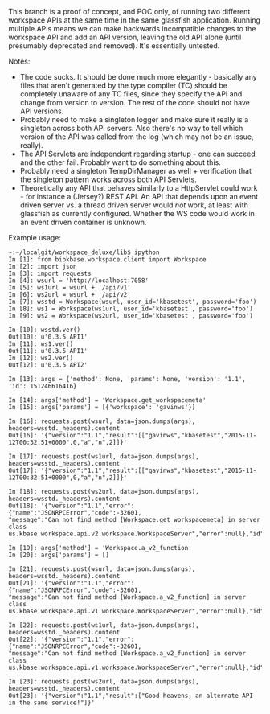 This branch is a proof of concept, and POC only, of running two different
workspace APIs at the same time in the same glassfish application. Running
multiple APIs means we can make backwards incompatible changes to the workspace
API and add an API version, leaving the old API alone (until presumably
deprecated and removed). It's essentially untested.

Notes:
* The code sucks. It should be done much more elegantly - basically any files
  that aren't generated by the type compiler (TC) should be completely unaware
  of any TC files, since they specify the API and change from version to 
  version. The rest of the code should not have API versions.
* Probably need to make a singleton logger and make sure it really is a
  singleton across both API servers. Also there's no way to tell which version
  of the API was called from the log (which may not be an issue, really).
* The API Servlets are independent regarding startup - one can succeed and the
  other fail. Probably want to do something about this.
* Probably need a singleton TempDirManager as well + verification that the
  singleton pattern works across both API Servlets.
* Theoretically any API that behaves similarly to a HttpServlet could work -
  for instance a (Jersey?) REST API. An API that depends upon an event driven
  server vs. a thread driven server would *not* work, at least with glassfish
  as currently configured. Whether the WS code would work in an event driven
  container is unknown.
  
  
Example usage:

	~:~/localgit/workspace_deluxe/lib$ ipython 
	In [1]: from biokbase.workspace.client import Workspace
	In [2]: import json
	In [3]: import requests
	In [4]: wsurl = 'http://localhost:7058'
	In [5]: ws1url = wsurl + '/api/v1'
	In [6]: ws2url = wsurl + '/api/v2'
	In [7]: wsstd = Workspace(wsurl, user_id='kbasetest', password='foo')
	In [8]: ws1 = Workspace(ws1url, user_id='kbasetest', password='foo')
	In [9]: ws2 = Workspace(ws2url, user_id='kbasetest', password='foo')
	
	In [10]: wsstd.ver()
	Out[10]: u'0.3.5 API1'
	In [11]: ws1.ver()
	Out[11]: u'0.3.5 API1'
	In [12]: ws2.ver()
	Out[12]: u'0.3.5 API2'
	
	In [13]: args = {'method': None, 'params': None, 'version': '1.1', 'id': 151246616416}
	
	In [14]: args['method'] = 'Workspace.get_workspacemeta'
	In [15]: args['params'] = [{'workspace': 'gavinws'}]
	
	In [16]: requests.post(wsurl, data=json.dumps(args), headers=wsstd._headers).content
	Out[16]: '{"version":"1.1","result":[["gavinws","kbasetest","2015-11-12T00:32:51+0000",0,"a","n",2]]}'
	
	In [17]: requests.post(ws1url, data=json.dumps(args), headers=wsstd._headers).content
	Out[17]: '{"version":"1.1","result":[["gavinws","kbasetest","2015-11-12T00:32:51+0000",0,"a","n",2]]}'
	
	In [18]: requests.post(ws2url, data=json.dumps(args), headers=wsstd._headers).content
	Out[18]: '{"version":"1.1","error":{"name":"JSONRPCError","code":-32601,
	"message":"Can not find method [Workspace.get_workspacemeta] in server class us.kbase.workspace.api.v2.workspace.WorkspaceServer","error":null},"id":"151246616416"}'
	
	In [19]: args['method'] = 'Workspace.a_v2_function'
	In [20]: args['params'] = []
	
	In [21]: requests.post(wsurl, data=json.dumps(args), headers=wsstd._headers).content
	Out[21]: '{"version":"1.1","error":{"name":"JSONRPCError","code":-32601,
	"message":"Can not find method [Workspace.a_v2_function] in server class us.kbase.workspace.api.v1.workspace.WorkspaceServer","error":null},"id":"151246616416"}'
	
	In [22]: requests.post(ws1url, data=json.dumps(args), headers=wsstd._headers).content
	Out[22]: '{"version":"1.1","error":{"name":"JSONRPCError","code":-32601,
	"message":"Can not find method [Workspace.a_v2_function] in server class us.kbase.workspace.api.v1.workspace.WorkspaceServer","error":null},"id":"151246616416"}'
	
	In [23]: requests.post(ws2url, data=json.dumps(args), headers=wsstd._headers).content
	Out[23]: '{"version":"1.1","result":["Good heavens, an alternate API in the same service!"]}'
